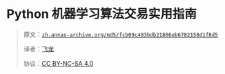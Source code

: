 # Python 机器学习算法交易实用指南

> 原文：[`zh.annas-archive.org/md5/fcb09c483bdb21866eb6782158d1f8d5`](https://zh.annas-archive.org/md5/fcb09c483bdb21866eb6782158d1f8d5)
> 
> 译者：[飞龙](https://github.com/wizardforcel)
> 
> 协议：[CC BY-NC-SA 4.0](http://creativecommons.org/licenses/by-nc-sa/4.0/)